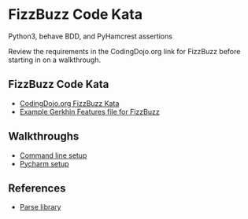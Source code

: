 # FizzBuzz Code Kata
Python3, behave BDD, and PyHamcrest assertions

Review the requirements in the CodingDojo.org link for FizzBuzz before starting in on a walkthrough.

## FizzBuzz Code Kata
* [CodingDojo.org FizzBuzz Kata](http://codingdojo.org/kata/FizzBuzz/)
* [Example Gerkhin Features file for FizzBuzz](https://gist.githubusercontent.com/ssmythe/74fbd90c355f7481bf448fb67c5903f8/raw/79991d039267838dd38bcfb8a10fb857d7ae741e/fizzbuzz.feature)

## Walkthroughs
* [Command line setup](docs/command_line_walkthrough.md)
* [Pycharm setup](docs/pycharm_walkthrough.md)

## References
* [Parse library](https://pypi.org/project/parse/)
